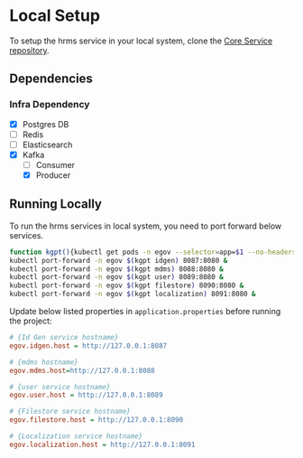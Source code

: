 # Local Setup

To setup the hrms service in your local system, clone the [Core Service repository](https://github.com/egovernments/core-services).

## Dependencies

### Infra Dependency

- [x] Postgres DB
- [ ] Redis
- [ ] Elasticsearch
- [x] Kafka
  - [ ] Consumer
  - [x] Producer

## Running Locally

To run the hrms services in local system, you need to port forward below services.

```bash
function kgpt(){kubectl get pods -n egov --selector=app=$1 --no-headers=true | head -n1 | awk '{print $1}'}
kubectl port-forward -n egov $(kgpt idgen) 8087:8080 &
kubectl port-forward -n egov $(kgpt mdms) 8088:8080 &
kubectl port-forward -n egov $(kgpt user) 8089:8080 &
kubectl port-forward -n egov $(kgpt filestore) 8090:8080 &
kubectl port-forward -n egov $(kgpt localization) 8091:8080 &
``` 

Update below listed properties in `application.properties` before running the project:

```ini
# {Id Gen service hostname}
egov.idgen.host = http://127.0.0.1:8087

# {mdms hostname}
egov.mdms.host=http://127.0.0.1:8088

# {user service hostname}
egov.user.host = http://127.0.0.1:8089

# {Filestore service hostname}
egov.filestore.host = http://127.0.0.1:8090

# {Localization service hostname}
egov.localization.host = http://127.0.0.1:8091
```
